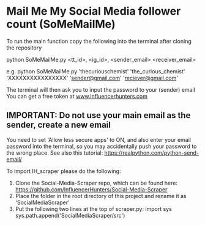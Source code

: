 # Mail Me My Social Media follower count (SoMeMailMe)
To run the main function copy the following into the terminal after cloning the repository

python SoMeMailMe.py <tt_id>, <ig_id>, <token> <sender_email> <receiver_email>

e.g.
python SoMeMailMe.py 'thecuriouschemist' 'the_curious_chemist' 'XXXXXXXXXXXXXXXX' 'sender@gmail.com' 'reciever@gmail.com'

The terminal will then ask you to input the password to your (sender) email
You can get a free token at www.influencerhunters.com

## IMPORTANT: Do not use your main email as the sender, create a new email
You need to set 'Allow less secure apps' to ON, and also enter your email password into the terminal, so you may accidentally push your password to the wrong place.
See also this tutorial: https://realpython.com/python-send-email/

To import IH_scraper please do the following:
1. Clone the Social-Media-Scraper repo, which can be found here: https://github.com/InfluencerHunters/Social-Media-Scraper 
2. Place the folder in the root directory of this project and rename it as 'SocialMediaScraper'
3. Put the following two lines at the top of scraper.py:
import sys
sys.path.append('SocialMediaScraper/src')

